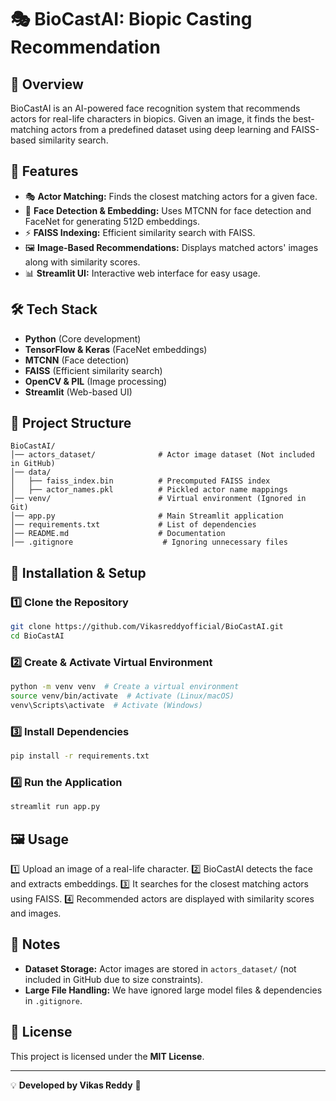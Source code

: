# 🎭 BioCastAI: Biopic Casting Recommendation

## 📌 Overview
BioCastAI is an AI-powered face recognition system that recommends actors for real-life characters in biopics. Given an image, it finds the best-matching actors from a predefined dataset using deep learning and FAISS-based similarity search.

## 🚀 Features
- 🎭 **Actor Matching:** Finds the closest matching actors for a given face.
- 📸 **Face Detection & Embedding:** Uses MTCNN for face detection and FaceNet for generating 512D embeddings.
- ⚡ **FAISS Indexing:** Efficient similarity search with FAISS.
- 🖼️ **Image-Based Recommendations:** Displays matched actors' images along with similarity scores.
- 📊 **Streamlit UI:** Interactive web interface for easy usage.

## 🛠️ Tech Stack
- **Python** (Core development)
- **TensorFlow & Keras** (FaceNet embeddings)
- **MTCNN** (Face detection)
- **FAISS** (Efficient similarity search)
- **OpenCV & PIL** (Image processing)
- **Streamlit** (Web-based UI)

## 📂 Project Structure
```
BioCastAI/
│── actors_dataset/              # Actor image dataset (Not included in GitHub)
│── data/
│   ├── faiss_index.bin          # Precomputed FAISS index
│   ├── actor_names.pkl          # Pickled actor name mappings
│── venv/                        # Virtual environment (Ignored in Git)
│── app.py                       # Main Streamlit application
│── requirements.txt             # List of dependencies
│── README.md                    # Documentation
│── .gitignore                    # Ignoring unnecessary files
```

## 🔧 Installation & Setup
### 1️⃣ Clone the Repository
```sh
git clone https://github.com/Vikasreddyofficial/BioCastAI.git
cd BioCastAI
```

### 2️⃣ Create & Activate Virtual Environment
```sh
python -m venv venv  # Create a virtual environment
source venv/bin/activate  # Activate (Linux/macOS)
venv\Scripts\activate  # Activate (Windows)
```

### 3️⃣ Install Dependencies
```sh
pip install -r requirements.txt
```

### 4️⃣ Run the Application
```sh
streamlit run app.py
```

## 🖼️ Usage
1️⃣ Upload an image of a real-life character.
2️⃣ BioCastAI detects the face and extracts embeddings.
3️⃣ It searches for the closest matching actors using FAISS.
4️⃣ Recommended actors are displayed with similarity scores and images.

## 📌 Notes
- **Dataset Storage:** Actor images are stored in `actors_dataset/` (not included in GitHub due to size constraints).
- **Large File Handling:** We have ignored large model files & dependencies in `.gitignore`.

## 📜 License
This project is licensed under the **MIT License**.

---
💡 **Developed by Vikas Reddy** 🚀

